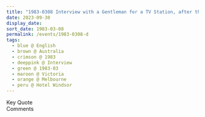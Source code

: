```yaml
---
title: "1983-0308 Interview with a Gentleman for a TV Station, after the Press Conference, The Hotel Windsor, 111 Spring Street, Melbourne, Australia"
date: 2023-09-30
display_date: 
sort_date: 1983-03-08
permalink: /events/1983-0308-d
tags:
  - blue @ English
  - brown @ Australia
  - crimson @ 1983
  - deeppink @ Interview
  - green @ 1983-03
  - maroon @ Victoria
  - orange @ Melbourne
  - peru @ Hotel Windsor
---
```


<wave-list>
  <list-title color="green" width="75">Key Quote</list-title>
  <list-item color="BlanchedAlmond"  width="200"></list-item>
  <list-item color="Lavender"></list-item>
  <list-item color="BlanchedAlmond"></list-item>
</wave-list>

<br>

<wave-list>
  <list-title color="green" width="75">Comments</list-title>
  <list-item color="BlanchedAlmond"  width="200"></list-item>
  <list-item color="Lavender"></list-item>
  <list-item color="BlanchedAlmond"></list-item>
</wave-list>